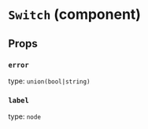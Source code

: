 `Switch` (component)
====================



Props
-----

### `error`

type: `union(bool|string)`


### `label`

type: `node`

